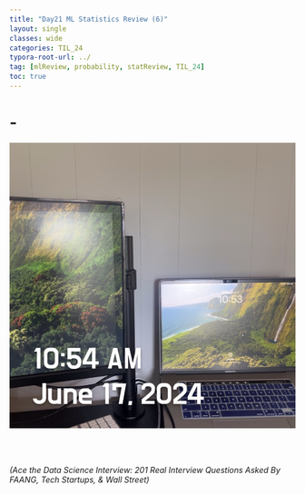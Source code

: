 ```yaml
---
title: "Day21 ML Statistics Review (6)"
layout: single
classes: wide
categories: TIL_24
typora-root-url: ../
tag: [mlReview, probability, statReview, TIL_24]
toc: true 
---
```


# -

![C3338E03-52A4-4731-B7D0-8EFF7605D59A_1_105_c](/images/2024-06-17-TIL24_Day22/C3338E03-52A4-4731-B7D0-8EFF7605D59A_1_105_c.jpeg)

<br><br>

*(Ace the Data Science Interview: 201 Real Interview Questions Asked By FAANG, Tech Startups, & Wall Street)*





<br><br>

